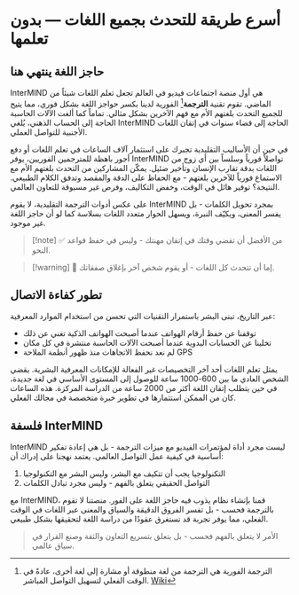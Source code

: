 # أسرع طريقة للتحدث بجميع اللغات — بدون تعلمها

## حاجز اللغة ينتهي هنا

InterMIND هي أول منصة اجتماعات فيديو في العالم تجعل تعلم اللغات شيئاً من الماضي. تقوم تقنية **الترجمة**[^1] الفورية لدينا بكسر حواجز اللغة بشكل فوري، مما يتيح للجميع التحدث بلغتهم الأم مع فهم الآخرين بشكل مثالي. تماماً كما ألغت الآلات الحاسبة الحاجة إلى الحساب الذهني، يُلغي InterMIND الحاجة إلى قضاء سنوات في إتقان اللغات الأجنبية للتواصل العملي.

في حين أن الأساليب التقليدية تجبرك على استثمار آلاف الساعات في تعلم اللغات أو دفع أجور باهظة للمترجمين الفوريين، يوفر InterMIND تواصلاً فورياً وسلساً بين أي زوج من اللغات بدقة تقارب الإنسان وتأخير ضئيل. يمكّن المشاركين من التحدث بلغتهم الأم مع الاستماع فورياً للآخرين بلغتهم - مع الحفاظ على الدقة والمقصد وتدفق الكلام الطبيعي. النتيجة؟ توفير هائل في الوقت، وخفض التكاليف، وفرص غير مسبوقة للتعاون العالمي.

على عكس أدوات الترجمة التقليدية، لا يقوم InterMIND بمجرد تحويل الكلمات - بل يفسر المعنى، ويكيّف النبرة، ويسهل الحوار متعدد اللغات بسلاسة كما لو أن حاجز اللغة غير موجود.

[^1]: الترجمة الفورية هي الترجمة من لغة منطوقة أو مشارة إلى لغة أخرى، عادةً في الوقت الفعلي لتسهيل التواصل المباشر. [Wiki](https://en.wikipedia.org/wiki/Language_interpretation)

> [!note] ✅ من الأفضل أن تقضي وقتك في إتقان مهنتك - وليس في حفظ قواعد النحو.

> [!warning] 🛑 إما أن تتحدث كل اللغات - أو يقوم شخص آخر بإغلاق صفقاتك.

## تطور كفاءة الاتصال

عبر التاريخ، تبنى البشر باستمرار التقنيات التي تحسن من استخدام الموارد المعرفية:

- توقفنا عن حفظ أرقام الهواتف عندما أصبحت الهواتف الذكية تغني عن ذلك
- تخلينا عن الحسابات اليدوية عندما أصبحت الآلات الحاسبة منتشرة في كل مكان
- لم نعد نحفظ الاتجاهات منذ ظهور أنظمة الملاحة GPS

يمثل تعلم اللغات أحد آخر التخصيصات غير الفعالة للإمكانات المعرفية البشرية. يقضي الشخص العادي ما بين 600-1000 ساعة للوصول إلى المستوى الأساسي في لغة جديدة، في حين يتطلب إتقان اللغة أكثر من 2000 ساعة من الدراسة المركزة. هذه الساعات كان من الممكن استثمارها في تطوير خبرة متخصصة في مجالك الفعلي.

## فلسفة InterMIND

InterMIND ليست مجرد أداة لمؤتمرات الفيديو مع ميزات الترجمة - بل هي إعادة تفكير أساسية في كيفية عمل التواصل العالمي. يعتمد نهجنا على إدراك أن:

1. التكنولوجيا يجب أن تتكيف مع البشر، وليس البشر مع التكنولوجيا
2. التواصل الحقيقي يتعلق بالفهم - وليس مجرد تبادل الكلمات

مع InterMIND، قمنا بإنشاء نظام يذوب فيه حاجز اللغة على الفور. منصتنا لا تقوم بالترجمة فحسب - بل تفسر الفروق الدقيقة والسياق والمعنى عبر اللغات في الوقت الفعلي، مما يوفر تجربة قد تستغرق عقودًا من دراسة اللغة لتحقيقها بشكل طبيعي.

> الأمر لا يتعلق بالفهم فحسب - بل يتعلق بتسريع التعاون والثقة وصنع القرار في سياق عالمي.